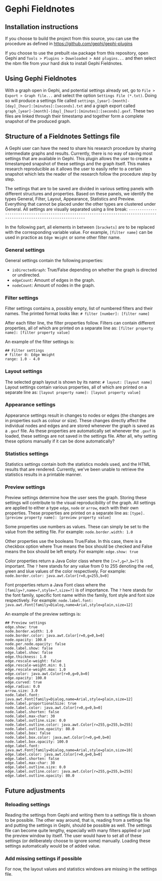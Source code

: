 # Gephi Fieldnotes

## Installation instructions

If you choose to build the project from this source, you can use the procedure as defined in https://github.com/gephi/gephi-plugins

If you choose to use the prebuilt `nbm` package from this repository, open Gephi and `Tools > Plugins > Downloaded > Add plugins...` and then select the nbm file from your hard disk to install Gephi Fieldnotes.

## Using Gephi Fieldnotes

With a graph open in Gephi, and potential settings already set, go to `File > Export > Graph file...` and select the option `Settings File (*.txt)`.
Doing so will produce a settings file called `settings_[year]-[month]-[day]_[hour]:[minutes]:[seconds].txt` and a graph export called `graph_[year]-[month]-[day]_[hour]:[minutes]:[seconds].gexf`.
These two files are linked through their timestamp and together form a complete snapshot of the produced graph.

## Structure of a Fieldnotes Settings file

A Gephi user can have the need to share his research procedure by sharing intermediate graphs and results.
Currently, there is no way of saving most settings that are available in Gephi.
This plugin allows the user to create a timestamped snapshot of these settings and the graph itself.
This makes research reproducible as it allows the user to easily refer to a certain snapshot which lets the reader of the research follow the procedure step by step.

The settings that are to be saved are divided in various setting panels with different structures and properties.
Based on these panels, we identify the types General, Filter, Layout, Appearance, Statistics and Preview.
Everything that cannot be placed under the other types are clustered under General.
All settings are visually separated using a line break:
`------------------------------------------------------------------------------------------------------------------------`

In the following part, all elements in between `[brackets]` are to be replaced with the corresponding variable value.
For example, `[filter name]` can be used in practice as `Edge Weight` or some other filter name.


### General settings
General settings contain the following properties:
- `isDirectedGraph`: True/False depending on whether the graph is directed or undirected.
- `edgeCount`: Amount of edges in the graph.
- `nodeCount`: Amount of nodes in the graph.

### Filter settings
Filter settings contains a, possibly empty, list of numbered filters and their names.
The printed format looks like:
`# filter [number]: [filter name]`

After each filter line, the filter properties follow.
Filters can contain different properties, all of which are printed on a separate line as:
`[filter property name]: [filter property value]`

An example of the filter settings is:
```
## Filter settings
# filter 0: Edge Weight
range: 1.0 - 4.0
```

### Layout settings
The selected graph layout is shown by its name:
`# layout: [layout name]`
Layout settings contain various properties, all of which are printed on a separate line as:
`[layout property name]: [layout property value]`

### Appearance settings
Appearance settings result in changes to nodes or edges (the changes are in properties such as colour or size).
These changes directly affect the individual nodes and edges and are stored whenever the graph is saved as a `.gexf` file.
As these properties are automatically set whenever the `.gexf` is loaded, these settings are not saved in the settings file.
After all, why setting these options manually if it can be done automatically?

### Statistics settings
Statistics settings contain both the statistics models used, and the HTML results that are rendered.
Currently, we've been unable to retrieve the statistics results in a printable manner.

### Preview settings
Preview settings determine how the user sees the graph.
Storing these settings will contribute to the visual reproducibility of the graph.
All settings are applied to either a type `edge`, `node` or `arrow`, each with their own properties.
These properties are printed on a separate line as:
`[type].[preview property name]: [preview property value]`

Some properties use numbers as values.
These can simply be set to the value from the setting file.
For example: `node.border.width: 1.0`

Other properties use the booleans True/False.
In this case, there is a checkbox option where True means the box should be checked and False means the box should be left empty.
For example: `edge.show: true`

Color properties return a Java Color class where the `[r=?,g=?,b=?]` is important.
The `?` here stands for any value from 0 to 255 denoting the `r`ed, `g`reen and `b`lue values of the color respectively.
For example: `node.border.color: java.awt.Color[r=0,g=255,b=0]`

Font properties return a Java Font class where the `[family=?,name=?,style=?,size=?]` is of importance.
The `?` here stands for the font family, specific font name within the family, font style and font size respectively.
For example: `node.label.font: java.awt.Font[family=Dialog,name=Arial,style=plain,size=12]`

An example of the preview settings is:
```
## Preview settings
edge.show: true
node.border.width: 1.0
node.border.color: java.awt.Color[r=0,g=0,b=0]
node.opacity: 100.0
node.per.node.opacity: false
node.label.show: false
edge.label.show: false
edge.thickness: 1.0
edge.rescale-weight: false
edge.rescale-weight.min: 0.1
edge.rescale-weight.max: 1.0
edge.color: java.awt.Color[r=0,g=0,b=0]
edge.opacity: 100.0
edge.curved: true
edge.radius: 0.0
arrow.size: 3.0
node.label.font: java.awt.Font[family=Dialog,name=Arial,style=plain,size=12]
node.label.proportionalSize: true
node.label.color: java.awt.Color[r=0,g=0,b=0]
node.label.shorten: false
node.label.max-char: 30
node.label.outline.size: 0.0
node.label.outline.color: java.awt.Color[r=255,g=255,b=255]
node.label.outline.opacity: 80.0
node.label.box: false
node.label.box.color: java.awt.Color[r=0,g=0,b=0]
node.label.box.opacity: 100.0
edge.label.font: java.awt.Font[family=Dialog,name=Arial,style=plain,size=10]
edge.label.color: java.awt.Color[r=0,g=0,b=0]
edge.label.shorten: false
edge.label.max-char: 30
edge.label.outline.size: 0.0
edge.label.outline.color: java.awt.Color[r=255,g=255,b=255]
edge.label.outline.opacity: 80.0
```

## Future adjustments

### Reloading settings

Reading the settings from Gephi and writing them to a settings file is shown to be possible.
The other way around, that is, reading from a settings file and putting the settings in Gephi, should be possible as well.
The settings file can become quite lengthy, especially with many filters applied or just the preview window by itself.
The user would have to set all of these settings (or deliberately choose to ignore some) manually.
Loading these settings automatically would be of added value.

### Add missing settings if possible

For now, the layout values and statistics windows are missing in the settings file.
